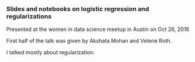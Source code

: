 ### Slides and notebooks on logistic regression and regularizations

Presented at the women in data science meetup in Austin on Oct 26, 2016

First half of the talk was given by Akshata Mohan and Velerie Roth.

I talked mostly about regularization.
